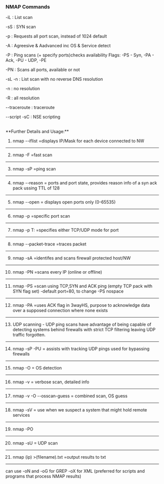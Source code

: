 ### NMAP Commands
-iL    : List scan

-sS   : SYN scan

-p    : Requests all port scan, instead of 1024 default

-A    : Agreesive & Aadvanced inc OS & Service detect

-P    : Ping scans (+ specify ports)checks availability
Flags:   -PS - Syn, -PA - Ack, -PU - UDP, -PE

-PN   : Scans all ports, available or not

-sL -n  : List scan with no reverse DNS resolution

-n    : no resolution

-R    : all resolution

--traceroute : traceroute

--script -sC : NSE scripting

<br>
**Further Details and Usage:**
<br>

1. nmap --iflist  =displays IP/Mask for each device connected to NW
--------------------
2. nmap -F     =fast scan
--------------------
3. nmap -sP =ping scan
--------------------
4. nmap --reason <ip> = ports and port state, provides reason info of a  syn ack pack ussing TTL of 128
--------------------
5. nmap --open <ip> = displays open ports only (0-65535)
--------------------
6. nmap -p <port> <ip> =specific port scan 
--------------------
7. nmap -p T:<port> <ip> =specifies either TCP/UDP mode for port
--------------------
8. nmap --packet-trace <ip> =traces packet
--------------------
9. nmap -sA <ip> =identifes and scans firewall protected host/NW
--------------------
10. nmap -PN =scans every IP (online or offline)
--------------------
11. nmap -PS =scan using TCP,SYN and ACK ping (empty TCP pack with SYN flag set) -default port=80, to change -PS<port> nospace
--------------------
12. nmap -PA =uses ACK flag in 3wayHS, purpose to acknowledge data over a  supposed connection where none exists
--------------------
13. UDP scanning - UDP ping scans have advantage of being capable of detecting systems behind firewalls with strict TCP filtering leaving UDP traffic forgotten.
--------------------
14. nmap -sP -PU <ip> = assists with tracking UDP pings used for bypassing firewalls
--------------------
15. nmap -O <ip> = OS detection
--------------------
16. nmap -v <ip> = verbose scan, detailed info
--------------------
17. nmap -v -O --osscan-guess <ip> = combined scan, OS guess
--------------------
18. nmap -sV <ip> = use when we suspect a system that might hold remote services
--------------------
19. nmap -PO <ip> 
--------------------
20. nmap -sU <ip> = UDP scan
--------------------
21. nmap (ip) >(filename).txt =output results to txt
-------------------  

can use -oN and -oG for GREP -oX for XML (preferred for scripts and programs that process NMAP results)
